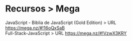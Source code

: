 # Recursos > Mega
JavaScript - Biblia de JavaScript (Gold Edition) > URL https://mega.nz/#!16oQxSaB <br>
Full-Stack-JavaScript > URL https://mega.nz/#!VzwX3KRY
